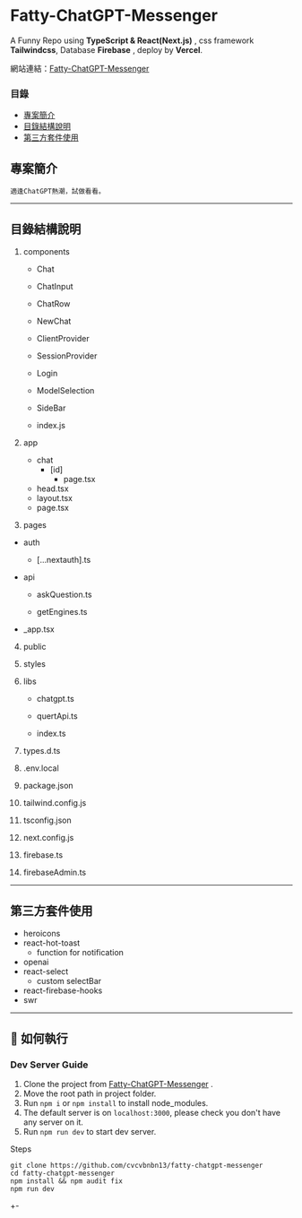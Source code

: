 # Fatty-ChatGPT-Messenger

A Funny Repo using **TypeScript & React(Next.js)** , css framework **Tailwindcss**, Database **Firebase** , deploy by **Vercel**.

網站連結：[Fatty-ChatGPT-Messenger](https://fatty-chatgpt-messanger.vercel.app/)

### 目錄

- [專案簡介](#專案簡介)
- [目錄結構說明](#目錄結構說明)
- [第三方套件使用](#第三方套件使用)

## 專案簡介

```
適逢ChatGPT熱潮，試做看看。
```

---

## 目錄結構說明

1. components

   - Chat

   - ChatInput

   - ChatRow

   - NewChat

   - ClientProvider

   - SessionProvider

   - Login

   - ModelSelection

   - SideBar

   - index.js

2. app

   - chat
     - [id]
       - page.tsx
   - head.tsx
   - layout.tsx
   - page.tsx

3. pages

- auth

  - [...nextauth].ts

- api

  - askQuestion.ts

  - getEngines.ts

- \_app.tsx

4. public

5. styles

6. libs

   - chatgpt.ts

   - quertApi.ts

   - index.ts

7. types.d.ts

8. .env.local

9. package.json

10. tailwind.config.js

11. tsconfig.json

12. next.config.js

13. firebase.ts

14. firebaseAdmin.ts

---

## 第三方套件使用

- heroicons
- react-hot-toast
  - function for notification
- openai
- react-select
  - custom selectBar
- react-firebase-hooks
- swr

---

## 🚀 如何執行

### Dev Server Guide

1. Clone the project from [Fatty-ChatGPT-Messenger](https://github.com/cvcvbnbn13/fatty-chatgpt-messenger)
   .
2. Move the root path in project folder.
3. Run `npm i` or `npm install` to install node_modules.
4. The default server is on `localhost:3000`, please check you don't have any server on it.
5. Run `npm run dev` to start dev server.

Steps

```git bash
git clone https://github.com/cvcvbnbn13/fatty-chatgpt-messenger
cd fatty-chatgpt-messenger
npm install && npm audit fix
npm run dev
```

+-
